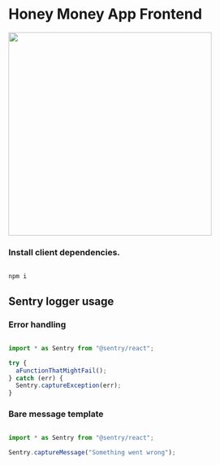 # Honey Money App Frontend
<img src="https://static.vecteezy.com/system/resources/previews/002/521/570/original/cartoon-cute-bee-holding-a-honey-comb-signboard-showing-victory-hand-vector.jpg" width="400"/>

### Install client dependencies.

```

npm i

```

## Sentry logger usage

### Error handling

```javascript

import * as Sentry from "@sentry/react";

try {
  aFunctionThatMightFail();
} catch (err) {
  Sentry.captureException(err);
}

```

### Bare message template

```javascript

import * as Sentry from "@sentry/react";

Sentry.captureMessage("Something went wrong");

```

